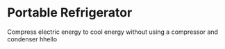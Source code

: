 # Portable Refrigerator
Compress electric energy to cool energy without using a compressor and condenser
hhello
